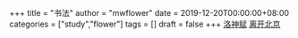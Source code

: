 +++
title = "书法"
author = "mwflower"
date = 2019-12-20T00:00:00+08:00
categories = ["study","flower"]
tags = []
draft = false
+++
[洛神赋][1]
[离开北京][2]


  [1]: https://baike.baidu.com/item/%E6%B4%9B%E7%A5%9E%E8%B5%8B/941117
  [2]: https://www.nonopen.com/9249.html
